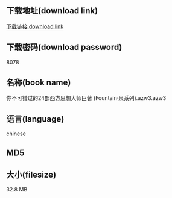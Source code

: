 ## 下载地址(download link)
[下载链接 download link](https://tutu365.netlify.app/?s=%E4%BD%A0%E4%B8%8D%E5%8F%AF%E9%94%99%E8%BF%87%E7%9A%8424%E9%83%A8%E8%A5%BF%E6%96%B9%E6%80%9D%E6%83%B3%E5%A4%A7%E5%B8%88%E5%B7%A8%E8%91%97+%28Fountain%C2%B7%E6%B3%89%E7%B3%BB%E5%88%97%29.azw3)

## 下载密码(download password)
8078

## 名称(book name)
你不可错过的24部西方思想大师巨著 (Fountain·泉系列).azw3.azw3

## 语言(language)
chinese

## MD5


## 大小(filesize)
32.8 MB
